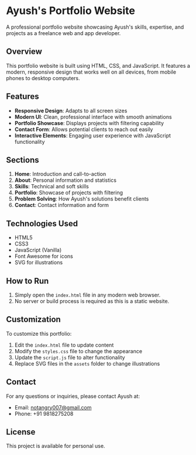# Ayush's Portfolio Website

A professional portfolio website showcasing Ayush's skills, expertise, and projects as a freelance web and app developer.

## Overview

This portfolio website is built using HTML, CSS, and JavaScript. It features a modern, responsive design that works well on all devices, from mobile phones to desktop computers.

## Features

- **Responsive Design**: Adapts to all screen sizes
- **Modern UI**: Clean, professional interface with smooth animations
- **Portfolio Showcase**: Displays projects with filtering capability
- **Contact Form**: Allows potential clients to reach out easily
- **Interactive Elements**: Engaging user experience with JavaScript functionality

## Sections

1. **Home**: Introduction and call-to-action
2. **About**: Personal information and statistics
3. **Skills**: Technical and soft skills
4. **Portfolio**: Showcase of projects with filtering
5. **Problem Solving**: How Ayush's solutions benefit clients
6. **Contact**: Contact information and form

## Technologies Used

- HTML5
- CSS3
- JavaScript (Vanilla)
- Font Awesome for icons
- SVG for illustrations

## How to Run

1. Simply open the `index.html` file in any modern web browser.
2. No server or build process is required as this is a static website.

## Customization

To customize this portfolio:

1. Edit the `index.html` file to update content
2. Modify the `styles.css` file to change the appearance
3. Update the `script.js` file to alter functionality
4. Replace SVG files in the `assets` folder to change illustrations

## Contact

For any questions or inquiries, please contact Ayush at:
- Email: notangry007@gmail.com
- Phone: +91 9818275208

## License

This project is available for personal use.